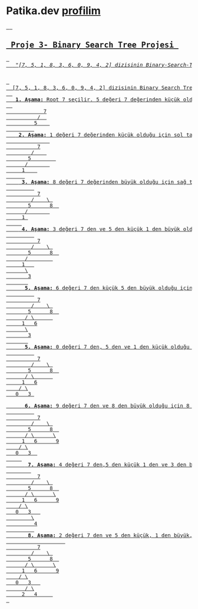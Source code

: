 # Patika.dev <a href="https://app.patika.dev/beyazbaret"> profilim
  <pre> <b> <h2> Proje 3- Binary Search Tree Projesi </h2> </b>
  <em> "[7, 5, 1, 8, 3, 6, 0, 9, 4, 2] dizisinin Binary-Search-Tree aşamalarını yazınız." </em> <p>
 
  [7, 5, 1, 8, 3, 6, 0, 9, 4, 2] dizisinin Binary Search Tree aşamaları
  
  <b> 1. Aşama:</b> Root 7 seçilir. 5 değeri 7 değerinden küçük olduğu için sol tarafa yazılır.   
  
            7
          /  
         5    
         
   <b> 2. Aşama:</b> 1 değeri 7 değerinden küçük olduğu için sol tarafa gidilir. 5 değerinden de küçük olduğu için 5 in soluna yazılr.   
              
          7
        /    
       5        
      /       
     1    
      
    <b> 3. Aşama:</b> 8 değeri 7 değerinden büyük olduğu için sağ tarafa yazılır. 
         
          7
        /    \ 
       5      8  
      /       
     1 
     
    <b> 4. Aşama:</b> 3 değeri 7 den ve 5 den küçük 1 den büyük olduğu için 1 in sağ tarafa yazılır. 
         
          7
        /    \ 
       5      8  
      /        
     1   
      \
       3
       
     <b> 5. Aşama:</b> 6 değeri 7 den küçük 5 den büyük olduğu için 5 ün sağına yazılır. 
         
          7
        /    \ 
       5      8  
      / \      
     1   6
      \
       3
       
     <b> 5. Aşama:</b> 0 değeri 7 den, 5 den ve 1 den küçük olduğu için 1 in soluna yazılır. 
         
          7
        /    \ 
       5      8  
      / \      
     1   6
    / \
   0   3 

     <b> 6. Aşama:</b> 9 değeri 7 den ve 8 den büyük olduğu için 8 in sağına yazılır. 
         
          7
        /    \ 
       5      8  
      / \      \
     1   6      9
    / \
   0   3  
     
      <b> 7. Aşama:</b> 4 değeri 7 den,5 den küçük 1 den ve 3 den büyük olduğu için 3 ün sağına yazılır. 
        
          7
        /    \ 
       5      8  
      / \      \
     1   6      9
    / \
   0   3   
        \
         4
         
      <b> 8. Aşama:</b> 2 değeri 7 den ve 5 den küçük, 1 den büyük, 3 den küçük olduğu için 3 ün soluna yazılır. 
                   
          7
        /    \ 
       5      8  
      / \      \
     1   6      9
    / \
   0   3   
      / \
     2   4     
 </pre>
